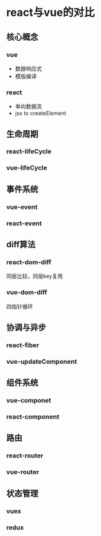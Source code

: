 # react与vue的对比

## 核心概念

### vue

- 数据响应式
- 模版编译

### react

- 单向数据流
- jsx to createElement

## 生命周期

### react-lifeCycle

### vue-lifeCycle

## 事件系统

### vue-event

### react-event

## diff算法

### react-dom-diff

同层比较，同层key复用

### vue-dom-diff

四指针循环

## 协调与异步

### react-fiber

### vue-updateComponent

## 组件系统

### vue-componet

### react-component

## 路由

### react-router

### vue-router

## 状态管理

### vuex

### redux
